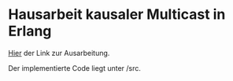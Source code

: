 # Hausarbeit kausaler Multicast in Erlang

[Hier](BAI5_VS_SoSe2024__Hausarbeit.pdf) der Link zur Ausarbeitung.

Der implementierte Code liegt unter /src.
